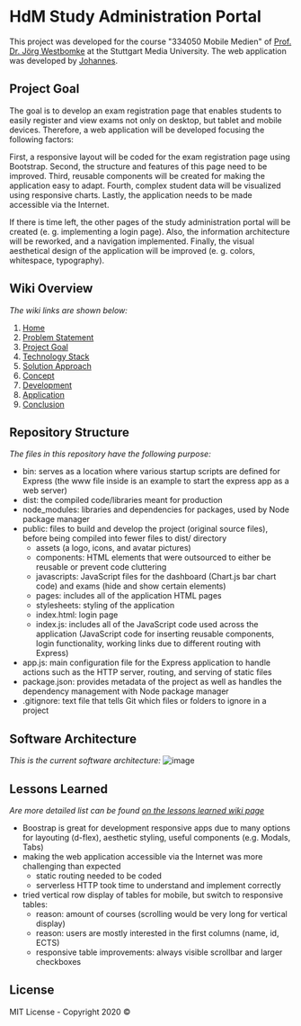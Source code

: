 # HdM Study Administration Portal

This project was developed for the course "334050 Mobile Medien" of [Prof. Dr. Jörg Westbomke](mailto:westbomke@hdm-stuttgart.de?subject=[GitHub]HdMStudyAdminstrationPortal) at the Stuttgart Media University. The web application was developed by [Johannes](https://github.com/johannesstroebele91).

## Project Goal
The goal is to develop an exam registration page that enables students to easily register and view exams not only on desktop, but tablet and mobile devices. Therefore, a web application will be developed focusing the following factors:

First, a responsive layout will be coded for the exam registration page using Bootstrap. Second, the structure and features of this page need to be improved. Third, reusable components will be created for making the application easy to adapt. Fourth, complex student data will be visualized using responsive charts. Lastly, the application needs to be made accessible via the Internet.

If there is time left, the other pages of the study administration portal will be created (e. g. implementing a login page). Also, the information architecture will be reworked, and a navigation implemented. Finally, the visual aesthetical design of the application will be improved (e. g. colors, whitespace, typography).

## Wiki Overview
_The wiki links are shown below:_

1. [Home](https://github.com/johannesstroebele91/HdM_StudyAdministration/wiki)
2. [Problem Statement](https://github.com/johannesstroebele91/HdM_StudyAdministration/wiki/Problem-Statement)
3. [Project Goal](https://github.com/johannesstroebele91/HdM_StudyAdministration/wiki/Project-Goal)
4. [Technology Stack](https://github.com/johannesstroebele91/HdM_StudyAdministration/wiki/Technology-Stack)
5. [Solution Approach](https://github.com/johannesstroebele91/HdM_StudyAdministration/wiki/Solution-Approach)
6. [Concept](https://github.com/johannesstroebele91/HdM_StudyAdministration/wiki/Concept)
7. [Development](https://github.com/johannesstroebele91/HdM_StudyAdministration/wiki/Development)
8. [Application](https://github.com/johannesstroebele91/HdM_StudyAdministration/wiki/Application)
9. [Conclusion](https://github.com/johannesstroebele91/HdM_StudyAdministration/wiki/Conclusion)

## Repository Structure
_The files in this repository have the following purpose:_

- bin: serves as a location where various startup scripts are defined for Express (the www file inside is an example to start the express app as a web server)
- dist: the compiled code/libraries meant for production
- node_modules: libraries and dependencies for packages, used by Node package manager
- public: files to build and develop the project (original source files), before being compiled into fewer files to dist/ directory
  - assets (a logo, icons, and avatar pictures) 
  - components: HTML elements that were outsourced to either be reusable or prevent code cluttering 
  - javascripts: JavaScript files for the dashboard (Chart.js bar chart code) and exams (hide and show certain elements)
  - pages: includes all of the application HTML pages
  - stylesheets: styling of the application
  - index.html: login page
  - index.js: includes all of the JavaScript code used across the application (JavaScript code for inserting reusable components, login functionality, working links due to different routing with Express)
- app.js: main configuration file for the Express application to handle actions such as the HTTP server, routing, and serving of static files
- package.json: provides metadata of the project as well as handles the dependency management with Node package manager
- .gitignore: text file that tells Git which files or folders to ignore in a project

## Software Architecture
_This is the current software architecture:_
![image](https://user-images.githubusercontent.com/33202527/89467374-bcfc0580-d775-11ea-8760-4818ab4285f3.png)

## Lessons Learned
_Are more detailed list can be found [on the lessons learned wiki page](https://github.com/Fleet-Analytics-Dashboard/Application/wiki/Lessons-Learned)_

- Boostrap is great for development responsive apps due to many options for layouting (d-flex), aesthetic styling, useful components  (e.g. Modals, Tabs)
- making the web application accessible via the Internet was more challenging than expected
   - static routing needed to be coded
   - serverless HTTP took time to understand and implement correctly 
- tried vertical row display of tables for mobile, but switch to responsive tables:
   - reason: amount of courses (scrolling would be very long for vertical display) 
   - reason: users are mostly interested in the first columns (name, id, ECTS)
   - responsive table improvements: always visible scrollbar and larger checkboxes

## License

MIT License - Copyright 2020 ©
